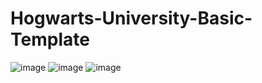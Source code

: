 # Hogwarts-University-Basic-Template
![image](https://user-images.githubusercontent.com/84336698/225291029-4b43c1fc-3660-4a98-a72c-ad217f6d9ac2.png)
![image](https://user-images.githubusercontent.com/84336698/225291078-cf617f92-4d26-4961-b073-bf7d97ffe8a7.png)
![image](https://user-images.githubusercontent.com/84336698/225291140-c572b302-3efb-4d35-aa5b-fe9b38a768d8.png)
